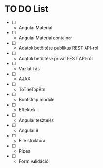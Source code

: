 # TO DO List
- [ ] - Angular Material
- [ ] - Angular Material container
- [ ] - Adatok betöltése publikus REST API-ról
- [ ] - Adatok betöltése privát REST API-ról
- [ ] - Vázlat írás
- [ ] - AJAX
- [ ] - ToTheTopBtn
- [ ] - Bootstrap module
- [ ] - Effektek
- [ ] - Angular tesztelés
- [ ] - Angular 9
- [ ] - File struktúra
- [ ] - Pipes
- [ ] - Form validáció